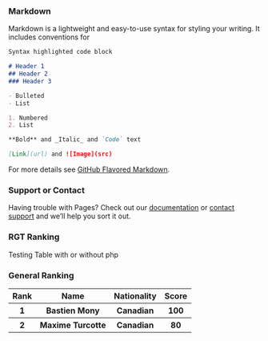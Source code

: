 ### Markdown

Markdown is a lightweight and easy-to-use syntax for styling your writing. It includes conventions for

```markdown
Syntax highlighted code block

# Header 1
## Header 2
### Header 3

- Bulleted
- List

1. Numbered
2. List

**Bold** and _Italic_ and `Code` text

[Link](url) and ![Image](src)
```

For more details see [GitHub Flavored Markdown](https://guides.github.com/features/mastering-markdown/).

### Support or Contact

Having trouble with Pages? Check out our [documentation](https://help.github.com/categories/github-pages-basics/) or [contact support](https://github.com/contact) and we’ll help you sort it out.

### RGT Ranking

Testing Table with or without php

<body>
<h3>General Ranking</h3>
<table>
	
<tr>
<th>Rank</th>
<th>Name</th>
<th>Nationality</th>
<th>Score</th>


<tr>
<th>1</th>
<th>Bastien Mony</th>
<th>Canadian</th>
<th>100</th>

	
<tr>
<th>2</th>
<th>Maxime Turcotte</th>
<th>Canadian</th>
<th>80</th>

</table>
	
<?php

echo "Hello World!";

?>

</tr>




